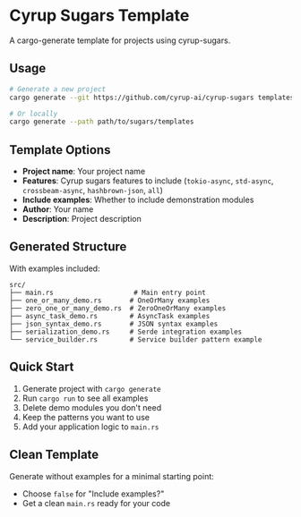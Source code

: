 # Cyrup Sugars Template

A cargo-generate template for projects using cyrup-sugars.

## Usage

```bash
# Generate a new project
cargo generate --git https://github.com/cyrup-ai/cyrup-sugars templates/

# Or locally
cargo generate --path path/to/sugars/templates
```

## Template Options

- **Project name**: Your project name
- **Features**: Cyrup sugars features to include (`tokio-async`, `std-async`, `crossbeam-async`, `hashbrown-json`, `all`)
- **Include examples**: Whether to include demonstration modules
- **Author**: Your name
- **Description**: Project description

## Generated Structure

With examples included:
```
src/
├── main.rs                    # Main entry point
├── one_or_many_demo.rs       # OneOrMany examples
├── zero_one_or_many_demo.rs  # ZeroOneOrMany examples  
├── async_task_demo.rs        # AsyncTask examples
├── json_syntax_demo.rs       # JSON syntax examples
├── serialization_demo.rs     # Serde integration examples
└── service_builder.rs        # Service builder pattern example
```

## Quick Start

1. Generate project with `cargo generate`
2. Run `cargo run` to see all examples
3. Delete demo modules you don't need
4. Keep the patterns you want to use
5. Add your application logic to `main.rs`

## Clean Template

Generate without examples for a minimal starting point:
- Choose `false` for "Include examples?"
- Get a clean `main.rs` ready for your code